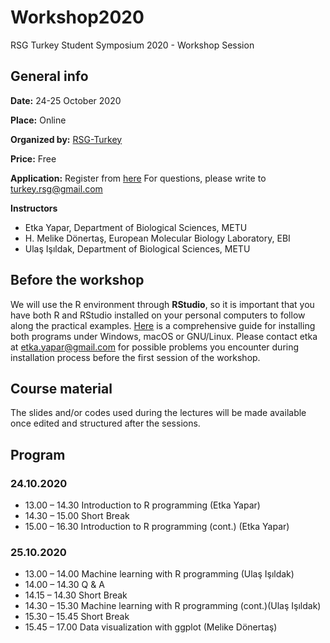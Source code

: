 # Workshop2020
RSG Turkey Student Symposium 2020 - Workshop Session


## General info

**Date:** 24-25 October 2020

**Place:** Online

**Organized by:** [RSG-Turkey](https://rsgturkey.com/en/)

**Price:** Free

**Application:** Register from [here](https://forms.gle/mzQLoyoQMMagnsDD6) For questions, please write to turkey.rsg@gmail.com

**Instructors**
- Etka Yapar, Department of Biological Sciences, METU
- H. Melike Dönertaş, European Molecular Biology Laboratory, EBI
- Ulaş Işıldak, Department of Biological Sciences, METU

## Before the workshop
We will use the R environment through **RStudio**, so it is important that you have both R and RStudio installed on your personal 
computers to follow along the practical examples. [Here](https://www.datacamp.com/community/tutorials/installing-R-windows-mac-ubuntu)
is a comprehensive guide for installing both programs under Windows, macOS or GNU/Linux. Please contact etka at etka.yapar@gmail.com
for possible problems you encounter during installation process before the first session of the workshop.

## Course material
The slides and/or codes used during the lectures will be made available once edited and structured after the sessions.

## Program

### 24.10.2020

* 13.00 – 14.30	Introduction to R programming (Etka Yapar)
* 14.30 – 15.00	Short Break
* 15.00 – 16.30	Introduction to R programming (cont.) (Etka Yapar)

### 25.10.2020

* 13.00 – 14.00	Machine learning with R programming (Ulaş Işıldak)
* 14.00 – 14.30	Q & A
* 14.15 – 14.30	Short Break
* 14.30 – 15.30	Machine learning with R programming (cont.)(Ulaş Işıldak)
* 15.30 – 15.45	Short Break
* 15.45 – 17.00	Data visualization with ggplot (Melike Dönertaş)

